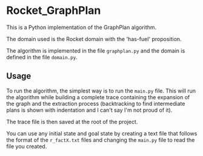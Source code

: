# Rocket_GraphPlan
This is a Python implementation of the GraphPlan algorithm.

The domain used is the Rocket domain with the 'has-fuel' proposition.

The algorithm is implemented in the file `graphplan.py` and the domain is defined in the file `domain.py`.

## Usage
To run the algorithm, the simplest way is to run the `main.py` file. This will run the algorithm while building a complete trace containing the expansion of the graph and the extraction process (backtracking to find intermediate plans is shown with indentation and I can't say I'm not proud of it).

The trace file is then saved at the root of the project.

You can use any initial state and goal state by creating a text file that follows the format of the `r_factX.txt` files and changing the `main.py` file to read the file you created.
